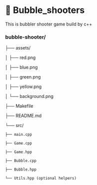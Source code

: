 # 📁 Bubble_shooters

This is bubbler shooter game build by c++

### bubble-shooter/

├── assets/

│   ├── red.png

│   ├── blue.png

│   ├── green.png

│   ├── yellow.png

│   └── background.png

├── Makefile

├── README.md

└── src/

    ├── main.cpp
    
    ├── Game.cpp
    
    ├── Game.hpp
    
    ├── Bubble.cpp
    
    ├── Bubble.hpp
    
    └── Utils.hpp (optional helpers)
